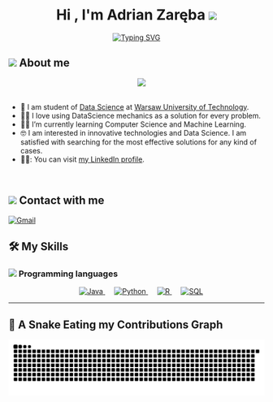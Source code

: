 <h1 align="center">Hi , I'm Adrian Zaręba <img src="https://media.giphy.com/media/hvRJCLFzcasrR4ia7z/giphy.gif" width="35"></h1>
<p align="center">
<a href="https://git.io/typing-svg"><img src="https://readme-typing-svg.herokuapp.com?font=Fira+Code&pause=1000&color=6DF7F1&center=true&vCenter=true&width=435&lines=Student+of+Data+Science;Warsaw++University+of+Technology;Machine+Learning;Data+Visualisation" alt="Typing SVG" /></a>
<br>
  

	
## <picture><img src = "https://github.com/7oSkaaa/7oSkaaa/blob/main/Images/about_me.gif?raw=true" width = 50px></picture> About me

<picture> <img align="right" src="https://github.com/7oSkaaa/7oSkaaa/blob/main/Images/Right_Side.gif?raw=true" width = 250px></picture>

<br><br>
  

- :school: I am student of [Data Science](https://ww2.mini.pw.edu.pl/studia/inzynierskie-i-licencjackie/inzynieria-i-analiza-danych/) at [Warsaw University of Technology](https://www.pw.edu.pl/).
- :technologist: I love using DataScience mechanics as a solution for every problem.
- :student: I’m currently learning Computer Science and Machine Learning.
- :nerd_face: I am interested in innovative technologies and Data Science. I am satisfied with searching for the most effective solutions for any kind of cases.
- 👨‍💼: You can visit [my LinkedIn profile](https://www.linkedin.com/in/adrian-zareba/).
<br>
  
## <picture> <img src="https://github.com/7oSkaaa/7oSkaaa/blob/main/Images/Connect-with-me.gif?raw=true" width="100px"> </picture> Contact with me
<p align="left">
	<a href="mailto:adrian.jozef.zareba@gmail.com"><img img src="https://img.shields.io/badge/gmail-%23EA4335.svg?style=plastic&logo=gmail&logoColor=white" alt="Gmail"/></a>
</p>


## 🛠️ My Skills

### <picture> <img src = "https://github.com/7oSkaaa/7oSkaaa/blob/main/Images/Programming_Languages.gif?raw=true" width = 50px>  </picture> Programming languages

<p align="center"> 
  &emsp;
  <a href="https://www.java.com" target="_blank"> 
    <img alt="Java" src="https://img.shields.io/badge/Java-%23007396.svg?style=plastic&logo=java&logoColor=white">
  </a>
  &emsp;
   <a href="https://www.python.org" target="_blank">
    <img alt="Python" src="https://img.shields.io/badge/Python%20-%2314354C.svg?style=plastic&logo=python&logoColor=white">
  </a>
    &emsp;
  <a href="https://www.r-project.org/" target="_blank"> 
    <img alt="R" src="https://img.shields.io/badge/r-%23276DC3.svg?style=for-the-badge&logo=r&logoColor=white">
  </a>
  &emsp;
  <a href="https://aws.amazon.com/what-is/sql/" target="_blank"> 
    <img alt="SQL" src="https://img.shields.io/badge/Microsoft%20SQL%20Server-CC2927?style=for-the-badge&logo=microsoft%20sql%20server&logoColor=white">
  </a>
</p>


---

## 🐍 A Snake Eating my Contributions Graph
	
	
<p align = "center">
	<img src = "https://github.com/7oSkaaa/7oSkaaa/blob/output/github-contribution-grid-snake.svg?" alt = "Snake Game"/>
</p>
